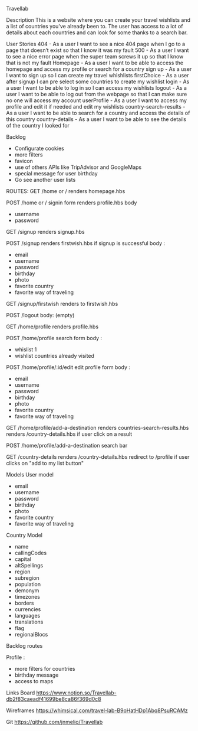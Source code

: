 Travellab

Description
This is a website where you can create your travel wishlists and a list of countries you've already been to. 
The user has access to a lot of details about each countries and can look for some thanks to a search bar.

User Stories
404 - As a user I want to see a nice 404 page when I go to a page that doesn’t exist so that I know it was my fault
500 - As a user I want to see a nice error page when the super team screws it up so that I know that is not my fault
Homepage - As a user I want to be able to access the homepage and access my profile or search for a country
sign up - As a user I want to sign up so I can create my travel whishlists
firstChoice - As a user after signup I can pre select some countries to create my wishlist
login - As a user I want to be able to log in so I can access my wishlists
logout - As a user I want to be able to log out from the webpage so that I can make sure no one will access my account
userProfile - As a user I want to access my profile and edit it if needed and edit my wishlists
country-search-results - As a user I want to be able to search for a country and access the details of this country
country-details - As a user I want to be able to see the details of the country I looked for


Backlog

- Configurate cookies
- more filters
- favicon
- use of others APIs like TripAdvisor and GoogleMaps
- special message for user birthday
- Go see another user lists


ROUTES:
GET /home or /
renders homepage.hbs

POST /home or /
signin form renders profile.hbs
  body 
  - username
  - password

GET /signup
  renders signup.hbs

POST /signup
  renders firstwish.hbs if signup is successful
  body : 
  - email
  - username 
  - password
  - birthday
  - photo
  - favorite country 
  - favorite way of traveling

GET /signup/firstwish
renders to firstwish.hbs


POST /logout
body: (empty)

GET /home/profile
  renders profile.hbs

POST /home/profile
  search form
  body : 
  - whislist 1
  - wishlist countries already visited

  POST /home/profile/:id/edit
  edit profile form 
  body : 
  - email
  - username 
  - password
  - birthday
  - photo
  - favorite country 
  - favorite way of traveling

GET /home/profile/add-a-destination
renders countries-search-results.hbs
renders /country-details.hbs if user click on a result

POST /home/profile/add-a-destination
search bar

GET /country-details
renders /country-details.hbs
redirect to /profile if user clicks on "add to my list button"


Models
User model
  - email
  - username 
  - password
  - birthday
  - photo
  - favorite country 
  - favorite way of traveling

Country Model
 - name
 - callingCodes
 - capital
 - altSpellings
 - region
 - subregion
 - population
 - demonym
 - timezones
- borders
- currencies
- languages
- translations
- flag
- regionalBlocs


Backlog routes

Profile : 
- more filters for countries
- birthday message
- access to maps

Links
Board
https://www.notion.so/Travellab-db2f83caeadf41699be8ca86f369d0c8

Wireframes
https://whimsical.com/travel-lab-B9oHatHDp1Abq8PsuRCAMz

Git
https://github.com/jnmelio/Travellab

